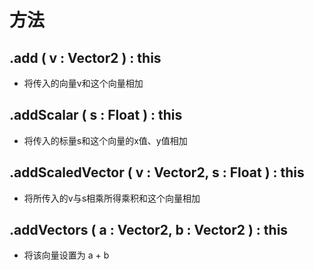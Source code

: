 # 方法

## .add ( v : Vector2 ) : this

+ 将传入的向量v和这个向量相加

## .addScalar ( s : Float ) : this

+ 将传入的标量s和这个向量的x值、y值相加

## .addScaledVector ( v : Vector2, s : Float ) : this

+ 将所传入的v与s相乘所得乘积和这个向量相加

## .addVectors ( a : Vector2, b : Vector2 ) : this

+ 将该向量设置为 a + b
